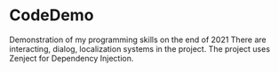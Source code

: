 # CodeDemo
 Demonstration of my programming skills on the end of 2021
 There are interacting, dialog, localization systems in the project.
 The project uses Zenject for Dependency Injection.
